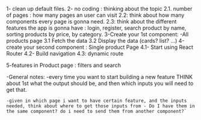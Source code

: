 1- clean up default files. 
2- no coding : thinking about the topic
    2.1. number of pages : how many pages an user can visit
    2.2: think about how many components every page is gonna need.
    2.3: think about the different features the app is gonna have : login, register, search product by name, sorting products by price, by category.
3-Create your 1st component: -All products page
    3.1 Fetch the data
    3.2 Display the data (cards? list? ...)
4-create your second component : Single product Page
    4.1- Start using React Router
    4.2- Build navigation
    4.3: dynamic route

5-features in Product page : filters and search




-General notes: 
    -every time you want to start building a new feature THINK about 1st what the output should be, and then which inputs you will need to get that. 

    -given in which page i want to have certain feature, and the inputs needed, think about where to get those inputs from - Do I have them in the same component? do i need to send them from another component?`